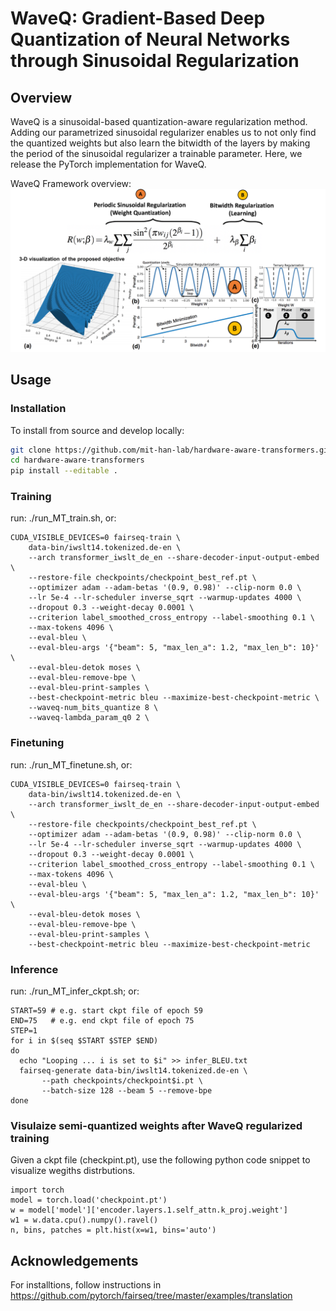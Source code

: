 # WaveQ: Gradient-Based Deep Quantization of Neural Networks through Sinusoidal Regularization

## Overview
WaveQ is a sinusoidal-based quantization-aware regularization method. Adding our parametrized sinusoidal regularizer enables us to not only find the quantized weights but also learn the bitwidth of the layers by making the period of the sinusoidal regularizer a trainable parameter. Here, we release the PyTorch implementation for WaveQ.

WaveQ Framework overview:
![overview](Regularizer.png)

## Usage
 
### Installation
To install from source and develop locally:

```bash
git clone https://github.com/mit-han-lab/hardware-aware-transformers.git
cd hardware-aware-transformers
pip install --editable .
```

### Training 
run: ./run_MT_train.sh, or:
```
CUDA_VISIBLE_DEVICES=0 fairseq-train \
    data-bin/iwslt14.tokenized.de-en \
    --arch transformer_iwslt_de_en --share-decoder-input-output-embed \
    --restore-file checkpoints/checkpoint_best_ref.pt \
    --optimizer adam --adam-betas '(0.9, 0.98)' --clip-norm 0.0 \
    --lr 5e-4 --lr-scheduler inverse_sqrt --warmup-updates 4000 \
    --dropout 0.3 --weight-decay 0.0001 \
    --criterion label_smoothed_cross_entropy --label-smoothing 0.1 \
    --max-tokens 4096 \
    --eval-bleu \
    --eval-bleu-args '{"beam": 5, "max_len_a": 1.2, "max_len_b": 10}' \
    --eval-bleu-detok moses \
    --eval-bleu-remove-bpe \
    --eval-bleu-print-samples \
    --best-checkpoint-metric bleu --maximize-best-checkpoint-metric \
    --waveq-num_bits_quantize 8 \
    --waveq-lambda_param_q0 2 \
```


### Finetuning
run: ./run_MT_finetune.sh, or:
```
CUDA_VISIBLE_DEVICES=0 fairseq-train \
    data-bin/iwslt14.tokenized.de-en \
    --arch transformer_iwslt_de_en --share-decoder-input-output-embed \
    --restore-file checkpoints/checkpoint_best_ref.pt \
    --optimizer adam --adam-betas '(0.9, 0.98)' --clip-norm 0.0 \
    --lr 5e-4 --lr-scheduler inverse_sqrt --warmup-updates 4000 \
    --dropout 0.3 --weight-decay 0.0001 \
    --criterion label_smoothed_cross_entropy --label-smoothing 0.1 \
    --max-tokens 4096 \
    --eval-bleu \
    --eval-bleu-args '{"beam": 5, "max_len_a": 1.2, "max_len_b": 10}' \
    --eval-bleu-detok moses \
    --eval-bleu-remove-bpe \
    --eval-bleu-print-samples \
    --best-checkpoint-metric bleu --maximize-best-checkpoint-metric
```

### Inference
run: ./run_MT_infer_ckpt.sh; or:
```
START=59 # e.g. start ckpt file of epoch 59
END=75   # e.g. end ckpt file of epoch 75
STEP=1
for i in $(seq $START $STEP $END)
do
  echo "Looping ... i is set to $i" >> infer_BLEU.txt
  fairseq-generate data-bin/iwslt14.tokenized.de-en \
       --path checkpoints/checkpoint$i.pt \
       --batch-size 128 --beam 5 --remove-bpe
done
```

### Visulaize semi-quantized weights after WaveQ regularized training
Given a ckpt file (checkpint.pt), use the following python code snippet to visualize wegiths distrbutions.
```
import torch 
model = torch.load('checkpoint.pt')
w = model['model']['encoder.layers.1.self_attn.k_proj.weight']
w1 = w.data.cpu().numpy().ravel()
n, bins, patches = plt.hist(x=w1, bins='auto')
```

## Acknowledgements
For installtions, follow instructions in https://github.com/pytorch/fairseq/tree/master/examples/translation


